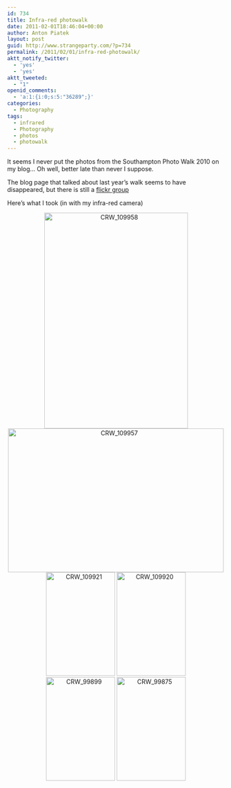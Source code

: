 ```yaml
---
id: 734
title: Infra-red photowalk
date: 2011-02-01T18:46:04+00:00
author: Anton Piatek
layout: post
guid: http://www.strangeparty.com/?p=734
permalink: /2011/02/01/infra-red-photowalk/
aktt_notify_twitter:
  - 'yes'
  - 'yes'
aktt_tweeted:
  - "1"
openid_comments:
  - 'a:1:{i:0;s:5:"36289";}'
categories:
  - Photography
tags:
  - infrared
  - Photography
  - photos
  - photowalk
---
```

It seems I never put the photos from the Southampton Photo Walk 2010 on my blog&#8230; Oh well, better late than never I suppose.

The blog page that talked about last year&#8217;s walk seems to have disappeared, but there is still a [flickr group](http://www.flickr.com/groups/soton_wwpw/)

Here&#8217;s what I took (in with my infra-red camera)

<p style="text-align: center;">
  <a class="tt-flickr tt-flickr tt-flickr-Medium" title="CRW_109958" href="http://farm5.static.flickr.com/4112/4846038746_0159a75e3b_b.jpg"><img src="http://farm5.static.flickr.com/4112/4846038746_0159a75e3b.jpg" border="0" alt="CRW_109958" width="333" height="500" /></a><br /> <a class="tt-flickr tt-flickr tt-flickr-Medium" title="CRW_109957" href="http://farm5.static.flickr.com/4144/4845420453_6940fce56d_b.jpg"><img src="http://farm5.static.flickr.com/4144/4845420453_6940fce56d.jpg" border="0" alt="CRW_109957" width="500" height="333" /><br /> </a> <a class="tt-flickr tt-flickr tt-flickr-Small" title="CRW_109921" href="http://farm5.static.flickr.com/4153/4846032968_52dffdce74_b.jpg"><img src="http://farm5.static.flickr.com/4153/4846032968_52dffdce74_m.jpg" border="0" alt="CRW_109921" width="160" height="240" /></a> <a class="tt-flickr tt-flickr tt-flickr-Small" title="CRW_109920" href="http://farm5.static.flickr.com/4111/4846032702_b78b61b7b0_b.jpg"><img src="http://farm5.static.flickr.com/4111/4846032702_b78b61b7b0_m.jpg" border="0" alt="CRW_109920" width="160" height="240" /><br /> </a> <a class="tt-flickr tt-flickr tt-flickr-Small" title="CRW_99899" href="http://farm5.static.flickr.com/4128/4846030762_5200635b60_b.jpg"><img src="http://farm5.static.flickr.com/4128/4846030762_5200635b60_m.jpg" border="0" alt="CRW_99899" width="160" height="240" /></a> <a class="tt-flickr tt-flickr tt-flickr-Small" title="CRW_99875" href="http://farm5.static.flickr.com/4125/4846027316_066200ae72_b.jpg"><img src="http://farm5.static.flickr.com/4125/4846027316_066200ae72_m.jpg" border="0" alt="CRW_99875" width="160" height="240" /></a>
</p>